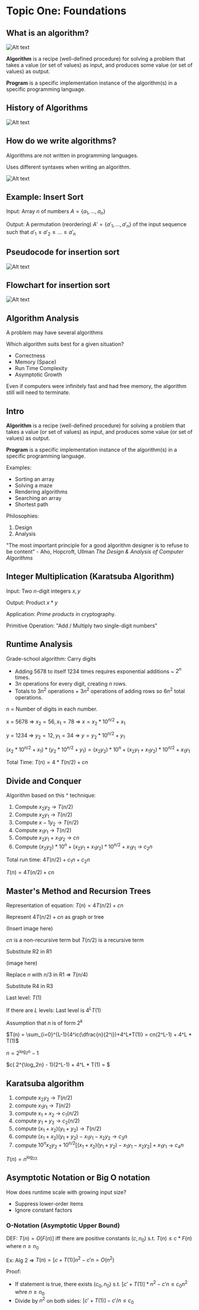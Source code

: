 # Topic One: Foundations

## What is an algorithm?

![Alt text](images/image1.png)

**Algorithm** is a recipe (well-defined procedure) for solving a problem that takes a value (or set of values) as input, and produces some value (or set of values) as output.

**Program** is a specific implementation instance of the algorithm(s) in a specific programming language.

## History of Algorithms

![Alt text](images/image2.png)

## How do we write algorithms?

Algorithms are not written in programming languages.

Uses different syntaxes when writing an algorithm.

![Alt text](images/image3.png)

## Example: Insert Sort

Input: Array $n$ of numbers $A = \{a_1, ... , a_n \}$

Output: A permutation (reordering) $A' = \{a'_1, ..., a'_n\}$ of the input sequence such that $a'_1 \leq a'_2 \leq ...\leq a'_n$

## Pseudocode for insertion sort

![Alt text](images/image4.png)

## Flowchart for insertion sort

![Alt text](images/image5.png)

## Algorithm Analysis

A problem may have several algorithms

Which algorithm suits best for a given situation?

- Correctness
- Memory (Space)
- Run Time Complexity
- Asymptotic Growth

Even if computers were infinitely fast and had free memory, the algorithm still will need to terminate.

## Intro

**Algorithm** is a recipe (well-defined procedure) for solving a problem that takes a value (or set of values) as input, and produces some value (or set of values) as output.

**Program** is a specific implementation instance of the algorithm(s) in a specific programming language.

Examples:

- Sorting an array
- Solving a maze
- Rendering algorithms
- Searching an array
- Shortest path

Philosophies:

1. Design
2. Analysis

"The most important principle for a good algorithm designer is to refuse to be content" - Aho, Hopcroft, Ullman *The Design & Analysis of Computer Algorithms*

## Integer Multiplication (Karatsuba Algorithm)

Input: Two $n$-digit integers $x, y$

Output: Product $x * y$

Application: *Prime products* in cryptography.

Primitive Operation: "Add / Multiply two single-digit numbers"

## Runtime Analysis

Grade-school algorithm: Carry digits

- Adding 5678 to itself 1234 times requires exponential additions ~ $2^n$ times.
- $3n$ operations for every digit, creating $n$ rows.
- Totals to $3n^2$ operations + $3n^2$ operations of adding rows so $6n^2$ total operations.

n = Number of digits in each number.

x = 5678 => $x_2 = 56, x_1 = 78$ => $x = x_2 * 10^{n/2} + x_1$

y = 1234 => $y_2 = 12, y_1 = 34$ => $y = y_2 * 10^{n/2} +y_1$

$(x_2 * 10^{n/2} + x_1) * (y_2 * 10^{n/2} +y_1) = (x_2 y_2) * 10^n + (x_2 y_1 + x_1 y_2) * 10^{n/2} + x_1 y_1$

Total Time: $T(n) = 4 * T(n/2) + cn$

## Divide and Conquer

Algorithm based on this ^ technique:

1. Compute $x_2 y_2$ -> $T(n/2)$
2. Compute $x_2 y_1$ -> $T(n/2)$
3. Compute $x-1 y_2$ -> $T(n/2)$
4. Compute $x_1 y_1$ -> $T(n/2)$
5. Compute $x_2 y_1 + x_1 y_2$ -> $cn$
6. Compute $(x_2 y_2) * 10^n + (x_2 y_1 + x_1 y_2)* 10^{n/2} + x_1 y_1$ -> $c_2n$

Total run time: $4T(n/2) + c_1n + c_2n$

$T(n) = 4 T(n/2) + cn$

## Master's Method and Recursion Trees

Representation of equation: $T(n) = 4 T(n/2) + cn$

Represent $4 T(n/2) + cn$ as graph or tree

(Insert image here)

$cn$ is a non-recursive term but $T(n/2)$ is a recursive term

Substitute R2 in R1

(image here)

Replace $n$ with $n/3$ in R1 => $T(n/4)$

Substitute R4 in R3

Last level: $T(1)$

If there are $L$ levels: Last level is $4^LT(1)$

Assumption that $n$ is of form $2^k$

$T(n) = \sum_{i=0}^{L-1}{4^ic(\dfrac{n}{2^i})+4^L*T(1)} = cn(2^L-1) + 4^L * T(1)$

$n = 2^{\log_2n} - 1$

$c( 2^{\log_2n} - 1)(2^L-1) + 4^L * T(1) = $

## Karatsuba algorithm

1. compute $x_2y_2$ -> $T(n/2)$
2. compute $x_1y_1$ -> $T(n/2)$
3. compute $x_1 + x_2$ -> $c_1(n/2)$
4. compute $y_1 + y_2$ -> $c_2(n/2)$
5. compute $(x_1 + x_2)(y_1 + y_2)$ ->  $T(n/2)$
6. compute $(x_1 + x_2)(y_1 + y_2) - x_1y_1 - x_2y_2$ -> $c_3n$
7. compute $10^n x_2 y_2 + 10^{n/2}[(x_1 + x_2)(y_1 + y_2) - x_1 y_1 - x_2 y_2] + x_1 y_1$ -> $c_4n$

$T(n) = n^{\log_23}$

## Asymptotic Notation or Big O notation

How does runtime scale with growing input size?

- Suppress lower-order items
- Ignore constant factors

### O-Notation (Asymptotic Upper Bound)

DEF: $T(n) = O[F(n)]$ iff there are positive constants $(c,n_0)$ s.t. $T(n) \leq c * F(n)$ where $n \geq n_0$

Ex: Alg 2 => $T(n) = [c + T(1)]n^2 - c'n = O(n^2)$

Proof: 

- If statement is true, there exists $(c_0, n_0)$ s.t. $[c' + T(1)] * n^2 - c'n \leq c_0 n^2$ whre $n \geq n_0$
- Divide by $n^2$ on both sides: $[c' + T(1)] - c'/n \leq c_0$
